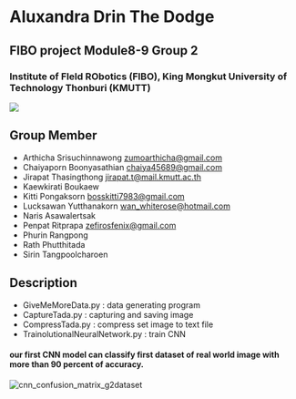 # Aluxandra Drin The Dodge
## FIBO project Module8-9 Group 2
### Institute of FIeld RObotics (FIBO), King Mongkut University of Technology Thonburi (KMUTT)

![](https://user-images.githubusercontent.com/21967074/38171083-6e1bed66-35bc-11e8-9cda-52d350386b7a.jpg)

## Group Member
- Arthicha    Srisuchinnawong   zumoarthicha@gmail.com
- Chaiyaporn  Boonyasathian     chaiya45689@gmail.com
- Jirapat     Thasingthong      jirapat.t@mail.kmutt.ac.th
- Kaewkirati  Boukaew
- Kitti       Pongaksorn        bosskitti7983@gmail.com
- Lucksawan   Yutthanakorn      wan_whiterose@hotmail.com
- Naris       Asawalertsak
- Penpat      Ritprapa          zefirosfenix@gmail.com
- Phurin      Rangpong
- Rath        Phutthitada
- Sirin       Tangpoolcharoen

## Description
+ GiveMeMoreData.py : data generating program
+ CaptureTada.py : capturing and saving image
+ CompressTada.py : compress set image to text file
+ TrainolutionalNeuralNetwork.py : train CNN

####        our first CNN model can classify first dataset of real world image with more than 90 percent of accuracy.
![cnn_confusion_matrix_g2dataset](https://user-images.githubusercontent.com/21967074/38199243-3def17c2-36ba-11e8-9e95-89c0243d04b8.png)








